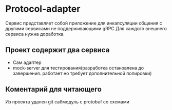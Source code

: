 # Protocol-adapter
Сервис представляет собой приложение для инкапсуляции общения с другими сервисами не поддерживающими gRPC
Для каждого внешнего сервиса нужна доработка.

## Проект содержит два сервиса
* Сам адаптер
* mock-server для тестирования(разработка остановлена до завершения. работает но требует дополнительной полировки)

## Коментарий для читающего
Из проекта удален git сабмодуль с protobuf со схемами
